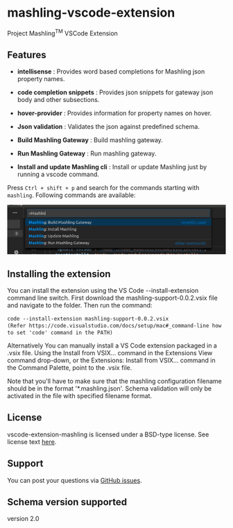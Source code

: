 # mashling-vscode-extension

Project Mashling<sup>TM</sup> VSCode Extension

## Features

* __intellisense__ : Provides word based completions for Mashling json property names.

* __code completion snippets__ : Provides json snippets for gateway json body and other subsections.

* __hover-provider__ : Provides information for property names on hover.

* __Json validation__ : Validates the json against predefined schema.

* __Build Mashling Gateway__ : Build mashling gateway. 

* __Run Mashling Gateway__ : Run mashling gateway. 

* __Install and update Mashling cli__ : Install or update Mashling just by running a vscode command.

Press `Ctrl + shift + p` and search for the commands starting with `mashling`. Following commands are available:

![mashling-command-list.png](extras/mashling-command-list.png?raw=true)

## Installing the extension

You can install the extension using the VS Code --install-extension command line switch.
First download the mashling-support-0.0.2.vsix file and navigate to the folder. Then run the command:
```
code --install-extension mashling-support-0.0.2.vsix
(Refer https://code.visualstudio.com/docs/setup/mac#_command-line how to set 'code' command in the PATH)
```
Alternatively You can manually install a VS Code extension packaged in a .vsix file. Using the Install from VSIX... command in the Extensions View command drop-down, or the Extensions: Install from VSIX... command in the Command Palette, point to the .vsix file.

Note that you'll have to make sure that the mashling configuration filename should be in the format '*.mashling.json'.
Schema validation will only be activated in the file with specified filename format.

## License
vscode-extension-mashling is licensed under a BSD-type license. See license text [here](https://github.com/TIBCOSoftware/vscode-extension-mashling/blob/master/TIBCO%20LICENSE.txt).

## Support
You can post your questions via [GitHub issues](https://github.com/TIBCOSoftware/vscode-extension-mashling/issues).

## Schema version supported
version 2.0

